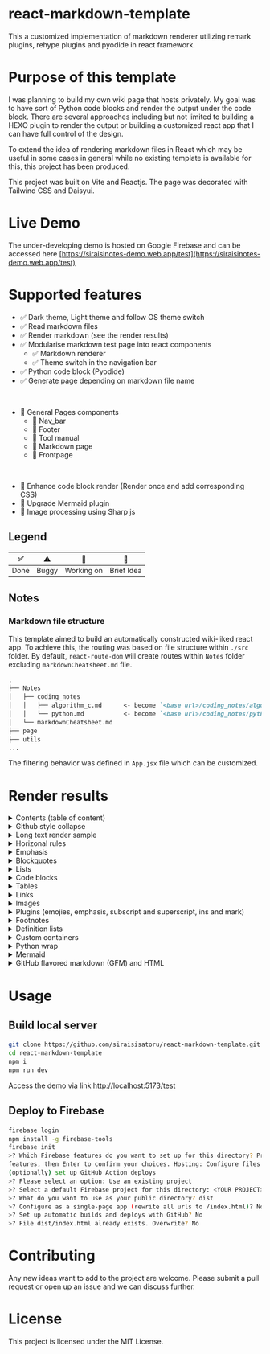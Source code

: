 # react-markdown-template
This a customized implementation of markdown renderer utilizing remark plugins, rehype plugins and pyodide in react framework.




# Purpose of this template

I was planning to build my own wiki page that hosts privately. My goal was to have sort of Python code blocks and render the output under the code block. There are several approaches including but not limited to building a HEXO plugin to render the output or building a customized react app that I can have full control of the design.

To extend the idea of rendering markdown files in React which may be useful in some cases in general while no existing template is available for this, this project has been produced.

This project was built on Vite and Reactjs. The page was decorated with Tailwind CSS and Daisyui.

# Live Demo
The under-developing demo is hosted on Google Firebase and can be accessed here [https://siraisinotes-demo.web.app/test](https://siraisinotes-demo.web.app/test)

# Supported features

- ✅ Dark theme, Light theme and follow OS theme switch
- ✅ Read markdown files
- ✅ Render markdown (see the render results)
- ✅ Modularise markdown test page into react components
  - ✅ Markdown renderer
  - ✅ Theme switch in the navigation bar
- ✅ Python code block (Pyodide)
- ✅ Generate page depending on markdown file name


<!-- <br> -->
<!-- - ⚠️  -->

<br>


- 🚧 General Pages components
  - 🚧 Nav_bar
  - 🚧 Footer
  - 🚧 Tool manual
  - 🚧 Markdown page 
  - 🚧 Frontpage


<br>

- 💭 Enhance code block render (Render once and add corresponding CSS)
- 💭 Upgrade Mermaid plugin
- 💭 Image processing using Sharp js


## Legend
| ✅ | ⚠️ | 🚧 |💭|
|:---:|:---:|:---:|:---:|
| Done  | Buggy  |  Working on | Brief Idea |

## Notes
### Markdown file structure

This template aimed to build an automatically constructed wiki-liked react app. To achieve this, the routing was based on file structure within `./src` folder. By default, `react-route-dom` will create routes within `Notes` folder excluding `markdownCheatsheet.md` file.

```md
.
├── Notes
│   ├── coding_notes
│   │   ├── algorithm_c.md      <- become `<base url>/coding_notes/algorithm_c`
│   │   └── python.md           <- become `<base url>/coding_notes/python`
│   └── markdownCheatsheet.md
├── page
├── utils
...
```

The filtering behavior was defined in `App.jsx` file which can be customized.


# Render results

<details>
  <summary>Contents (table of content)</summary>
    <img src="./README_img/contents.png" width="100%"/>
</details>

<details>
  <summary>Github style collapse</summary>
    <img src="./README_img/githubstyle%20collapse.png" width="100%"/>
</details>

<details>
  <summary>Long text render sample</summary>
      <img src="./README_img/long%20text%20render.png" width="100%"/>
</details>

<details>
  <summary>Horizonal rules</summary>
      <img src="./README_img/horizontal%20rules.png" width="100%"/>
</details>

<details>
  <summary>Emphasis</summary>
      <img src="./README_img/emphasis.png" width="100%"/>
</details>

<details>
  <summary>Blockquotes</summary>
      <img src="./README_img/blockquotes.png" width="100%"/>
</details>

<details>
  <summary>Lists</summary>
      <img src="./README_img/lists.png" width="100%"/>
</details>

<details>
  <summary>Code blocks</summary>
      <img src="./README_img/code.png" width="100%"/>
</details>

<details>
  <summary>Tables</summary>
      <img src="./README_img/table.png" width="100%"/>
</details>

<details>
  <summary>Links</summary>
      <img src="./README_img/links.png" width="100%"/>
</details>

<details>
  <summary>Images</summary>
      <img src="./README_img/images.png" width="100%"/>
</details>

<details>
  <summary>Plugins (emojies, emphasis, subscript and superscript, ins and mark)</summary>
      <img src="./README_img/plugin-emojies-emphasis-sub_sup-ins-mark.png" width="100%"/>
</details>

<details>
  <summary>Footnotes</summary>
      <img src="./README_img/footnotes.png" width="100%"/>
</details>

<details>
  <summary>Definition lists</summary>
      <img src="./README_img/definition%20lists.png" width="100%"/>
</details>

<details>
  <summary>Custom containers</summary>
    <img src="./README_img/container1.png" width="100%"/>
    <img src="./README_img/container2.png" width="100%"/>
</details>

<details>
  <summary>Python wrap</summary>
      <img src="./README_img/python%20wrap.png" width="100%"/>
</details>

<!-- <details>
  <summary>Python Pyodide</summary>
      <img src="./README_img/ .png" width="100%"/>
</details> -->

<details>
  <summary>Mermaid</summary>
      <img src="./README_img/mermaid1.png" width="100%"/>
      <img src="./README_img/mermaid2.png" width="100%"/>
</details>
<details>
  <summary>GitHub flavored markdown (GFM) and HTML</summary>
      <img src="./README_img/GFM%20and%20inline%20html.png" width="100%"/>
</details>


# Usage
## Build local server

```sh
git clone https://github.com/siraisisatoru/react-markdown-template.git
cd react-markdown-template
npm i
npm run dev
```
Access the demo via link [http://localhost:5173/test](http://localhost:5173/test)


## Deploy to Firebase

```sh
firebase login
npm install -g firebase-tools
firebase init
>? Which Firebase features do you want to set up for this directory? Press Space to select
features, then Enter to confirm your choices. Hosting: Configure files for Firebase Hosting and
(optionally) set up GitHub Action deploys
>? Please select an option: Use an existing project
>? Select a default Firebase project for this directory: <YOUR PROJECT> (<YOUR PROJECT>)
>? What do you want to use as your public directory? dist
>? Configure as a single-page app (rewrite all urls to /index.html)? No
>? Set up automatic builds and deploys with GitHub? No
>? File dist/index.html already exists. Overwrite? No
```


# Contributing

Any new ideas want to add to the project are welcome. Please submit a pull request or open up an issue and we can discuss further.

# License

This project is licensed under the MIT License.
